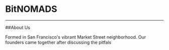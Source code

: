 # BitNOMADS	
___

##About Us

Formed in San Francisco's vibrant Market Street neighborhood. Our founders came together after discussing the pitfals
